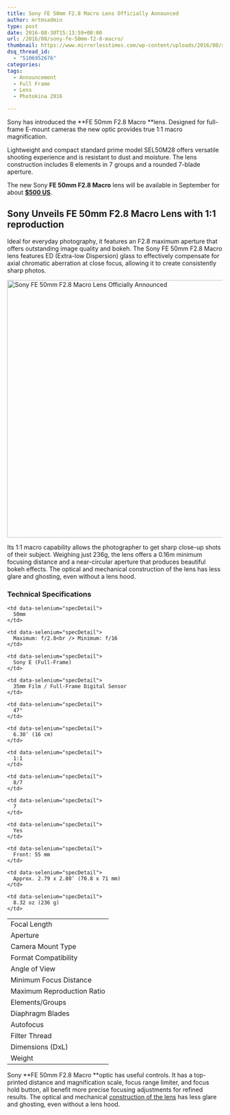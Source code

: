 ```yaml
---
title: Sony FE 50mm F2.8 Macro Lens Officially Announced
author: mrtmsadmin
type: post
date: 2016-08-30T15:13:59+00:00
url: /2016/08/sony-fe-50mm-f2-8-macro/
thumbnail: https://www.mirrorlesstimes.com/wp-content/uploads/2016/08/sony-fe-50mm-f2-8-macro.jpg
dsq_thread_id:
  - "5106952676"
categories:
tags:
  - Announcement
  - Full Frame
  - Lens
  - Photokina 2016

---
```

Sony has introduced the **FE 50mm F2.8 Macro **lens. Designed for full-frame E-mount cameras the new optic provides true 1:1 macro magnification.

Lightweight and compact standard prime model SEL50M28 offers versatile shooting experience and is resistant to dust and moisture. The lens construction includes 8 elements in 7 groups and a rounded 7-blade aperture.

The new Sony **FE 50mm F2.8 Macro** lens will be available in September for about **<a href="http://amzn.to/2byV02v" target="_blank">$500 US</a>**.<!--more-->

<div id="pr" class="pressRelease">
  <h2>
    Sony Unveils FE 50mm F2.8 Macro Lens with 1:1 reproduction
  </h2>
  
  <p>
    Ideal for everyday photography, it features an F2.8 maximum aperture that offers outstanding image quality and bokeh. The Sony FE 50mm F2.8 Macro lens features ED (Extra-low Dispersion) glass to effectively compensate for axial chromatic aberration at close focus, allowing it to create consistently sharp photos.
  </p>
  
  <p>
    <img class="alignnone wp-image-518 size-full" title="Sony FE 50mm F2.8 Macro Lens Officially Announced" src="https://i2.wp.com/www.mirrorlesstimes.com/wp-content/uploads/2016/08/1472566876000_1277527.jpg?resize=600%2C600&#038;ssl=1" alt="Sony FE 50mm F2.8 Macro Lens Officially Announced" width="600" height="600" srcset="https://i2.wp.com/www.mirrorlesstimes.com/wp-content/uploads/2016/08/1472566876000_1277527.jpg?w=800&ssl=1 800w, https://i2.wp.com/www.mirrorlesstimes.com/wp-content/uploads/2016/08/1472566876000_1277527.jpg?resize=150%2C150&ssl=1 150w, https://i2.wp.com/www.mirrorlesstimes.com/wp-content/uploads/2016/08/1472566876000_1277527.jpg?resize=300%2C300&ssl=1 300w, https://i2.wp.com/www.mirrorlesstimes.com/wp-content/uploads/2016/08/1472566876000_1277527.jpg?resize=768%2C768&ssl=1 768w, https://i2.wp.com/www.mirrorlesstimes.com/wp-content/uploads/2016/08/1472566876000_1277527.jpg?resize=60%2C60&ssl=1 60w" sizes="(max-width: 600px) 100vw, 600px" data-recalc-dims="1" />
  </p>
  
  <p>
    Its 1:1 macro capability allows the photographer to get sharp close-up shots of their subject. Weighing just 236g, the lens offers a 0.16m minimum focusing distance and a near-circular aperture that produces beautiful bokeh effects. The optical and mechanical construction of the lens has less glare and ghosting, even without a lens hood.
  </p>
  
  <h3>
    Technical Specifications
  </h3>
</div>

<table  class=" table table-hover" >
  <tr>
    <td data-selenium="specTopic">
      Focal Length
    </td>
    
    <td data-selenium="specDetail">
      50mm
    </td>
  </tr>
  
  <tr>
    <td data-selenium="specTopic">
      Aperture
    </td>
    
    <td data-selenium="specDetail">
      Maximum: f/2.8<br /> Minimum: f/16
    </td>
  </tr>
  
  <tr>
    <td data-selenium="specTopic">
      Camera Mount Type
    </td>
    
    <td data-selenium="specDetail">
      Sony E (Full-Frame)
    </td>
  </tr>
  
  <tr>
    <td data-selenium="specTopic">
      Format Compatibility
    </td>
    
    <td data-selenium="specDetail">
      35mm Film / Full-Frame Digital Sensor
    </td>
  </tr>
  
  <tr>
    <td data-selenium="specTopic">
      Angle of View
    </td>
    
    <td data-selenium="specDetail">
      47°
    </td>
  </tr>
  
  <tr>
    <td data-selenium="specTopic">
      Minimum Focus Distance
    </td>
    
    <td data-selenium="specDetail">
      6.30″ (16 cm)
    </td>
  </tr>
  
  <tr>
    <td data-selenium="specTopic">
      Maximum Reproduction Ratio
    </td>
    
    <td data-selenium="specDetail">
      1:1
    </td>
  </tr>
  
  <tr>
    <td data-selenium="specTopic">
      Elements/Groups
    </td>
    
    <td data-selenium="specDetail">
      8/7
    </td>
  </tr>
  
  <tr>
    <td data-selenium="specTopic">
      Diaphragm Blades
    </td>
    
    <td data-selenium="specDetail">
      7
    </td>
  </tr>
  
  <tr>
    <td data-selenium="specTopic">
      Autofocus
    </td>
    
    <td data-selenium="specDetail">
      Yes
    </td>
  </tr>
  
  <tr>
    <td data-selenium="specTopic">
      Filter Thread
    </td>
    
    <td data-selenium="specDetail">
      Front: 55 mm
    </td>
  </tr>
  
  <tr>
    <td data-selenium="specTopic">
      Dimensions (DxL)
    </td>
    
    <td data-selenium="specDetail">
      Approx. 2.79 x 2.80″ (70.8 x 71 mm)
    </td>
  </tr>
  
  <tr>
    <td data-selenium="specTopic">
      Weight
    </td>
    
    <td data-selenium="specDetail">
      8.32 oz (236 g)
    </td>
  </tr>
</table>

Sony **FE 50mm F2.8 Macro **optic has useful controls. It has a top-printed distance and magnification scale, focus range limiter, and focus hold button, all benefit more precise focusing adjustments for refined results. The optical and mechanical <a href="http://www.sony.com/electronics/camera-lenses/sel50m28" target="_blank">construction of the lens</a> has less glare and ghosting, even without a lens hood.